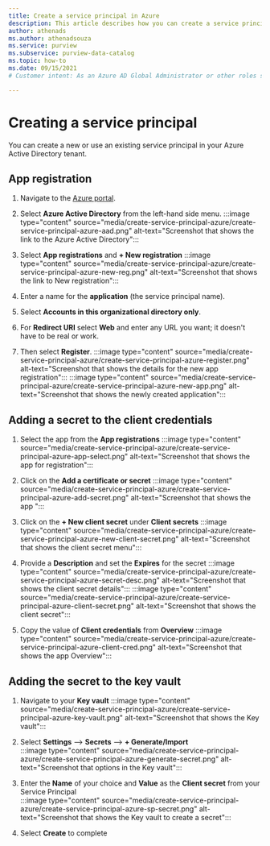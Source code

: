 ```yaml
---
title: Create a service principal in Azure  
description: This article describes how you can create a service principal in Azure
author: athenads
ms.author: athenadsouza
ms.service: purview
ms.subservice: purview-data-catalog
ms.topic: how-to
ms.date: 09/15/2021
# Customer intent: As an Azure AD Global Administrator or other roles such as Application Administrator, I need to create a new service principal, in order to register an application in the Azure AD tenant.

---
```


# Creating a service principal

You can create a new or use an existing service principal in your Azure Active Directory tenant.

## App registration

1. Navigate to the [Azure portal](https://portal.azure.com).
2. Select **Azure Active Directory** from the left-hand side menu.
:::image type="content" source="media/create-service-principal-azure/create-service-principal-azure-aad.png" alt-text="Screenshot that shows the link to the Azure Active Directory":::

3. Select **App registrations** and **+ New registration**
:::image type="content" source="media/create-service-principal-azure/create-service-principal-azure-new-reg.png" alt-text="Screenshot that shows the link to New registration":::

4. Enter a name for the **application** (the service principal name).

5. Select **Accounts in this organizational directory only**.

6. For **Redirect URI** select **Web** and enter any URL you want; it doesn't have to be real or work.

7. Then select **Register**.
:::image type="content" source="media/create-service-principal-azure/create-service-principal-azure-register.png" alt-text="Screenshot that shows the details for the new app registration":::
:::image type="content" source="media/create-service-principal-azure/create-service-principal-azure-new-app.png" alt-text="Screenshot that shows the newly created application":::

## Adding a secret to the client credentials

1. Select the app from the **App registrations**
:::image type="content" source="media/create-service-principal-azure/create-service-principal-azure-app-select.png" alt-text="Screenshot that shows the app for registration":::

2. Click on the **Add a certificate or secret**
:::image type="content" source="media/create-service-principal-azure/create-service-principal-azure-add-secret.png" alt-text="Screenshot that shows the app ":::

3. Click on the **+ New client secret** under **Client secrets**
:::image type="content" source="media/create-service-principal-azure/create-service-principal-azure-new-client-secret.png" alt-text="Screenshot that shows the client secret menu":::

4. Provide a **Description** and set the **Expires** for the secret
:::image type="content" source="media/create-service-principal-azure/create-service-principal-azure-secret-desc.png" alt-text="Screenshot that shows the client secret details":::
:::image type="content" source="media/create-service-principal-azure/create-service-principal-azure-client-secret.png" alt-text="Screenshot that shows the client secret":::

5. Copy the value of **Client credentials** from **Overview**
:::image type="content" source="media/create-service-principal-azure/create-service-principal-azure-client-cred.png" alt-text="Screenshot that shows the app Overview":::

## Adding the secret to the key vault

1. Navigate to your **Key vault**
:::image type="content" source="media/create-service-principal-azure/create-service-principal-azure-key-vault.png" alt-text="Screenshot that shows the Key vault":::

2. Select **Settings** --> **Secrets** --> **+ Generate/Import**  
:::image type="content" source="media/create-service-principal-azure/create-service-principal-azure-generate-secret.png" alt-text="Screenshot that options in the Key vault":::

3. Enter the **Name** of your choice and **Value** as the **Client secret** from your Service Principal  
:::image type="content" source="media/create-service-principal-azure/create-service-principal-azure-sp-secret.png" alt-text="Screenshot that shows the Key vault to create a secret":::

4. Select **Create** to complete
